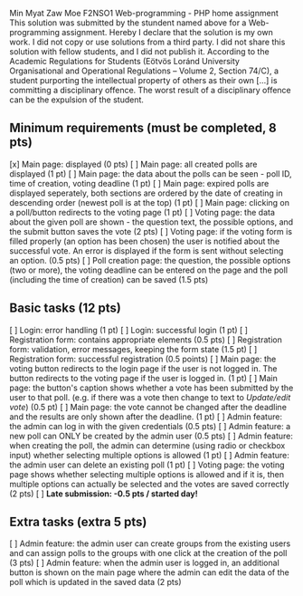 Min Myat Zaw Moe
F2NSO1
Web-programming - PHP home assignment
This solution was submitted by the stundent named above for a Web-programming assignment.
Hereby I declare that the solution is my own work. I did not copy or use solutions from a third party. I did not share this solution with fellow students, and I did not publish it. 
According to the Academic Regulations for Students (Eötvös Loránd University Organisational and Operational Regulations – Volume 2, Section 74/C), a student purporting the intellectual property of others as their own [...] is committing a disciplinary offence.
The worst result of a disciplinary offence can be the expulsion of the student.

## Minimum requirements (must be completed, 8 pts)

[x] Main page: displayed (0 pts)
[ ] Main page: all created polls are displayed (1 pt)
[ ] Main page: the data about the polls can be seen - poll ID, time of creation, voting deadline (1 pt)
[ ] Main page: expired polls are displayed seperately, both sections are ordered by the date of creating in descending order (newest poll is at the top) (1 pt)
[ ] Main page: clicking on a poll/button redirects to the voting page (1 pt)
[ ] Voting page: the data about the given poll are shown - the question text, the possible options, and the submit button saves the vote (2 pts)
[ ] Voting page: if the voting form is filled properly (an option has been chosen) the user is notified about the successful vote. An error is displayed if the form is sent without selecting an option. (0.5 pts)
[ ] Poll creation page: the question, the possible options (two or more), the voting deadline can be entered on the page and the poll (including the time of creation) can be saved (1.5 pts)

## Basic tasks (12 pts)

[ ] Login: error handling (1 pt)
[ ] Login: successful login (1 pt)
[ ] Registration form: contains appropriate elements (0.5 pts)
[ ] Registration form: validation, error messages, keeping the form state (1.5 pt)
[ ] Registration form: successful registration (0.5 points)
[ ] Main page: the voting button redirects to the login page if the user is not logged in. The button redirects to the voting page if the user is logged in. (1 pt)
[ ] Main page: the button's caption shows whether a vote has been submitted by the user to that poll. (e.g. if there was a vote then change to text to *Update/edit vote*) (0.5 pt)
[ ] Main page: the vote cannot be changed after the deadline and the results are only shown after the deadline. (1 pt)
[ ] Admin feature: the admin can log in with the given credentials (0.5 pts)
[ ] Admin feature: a new poll can ONLY be created by the admin user (0.5 pts)
[ ] Admin feature: when creating the poll, the admin can determine (using radio or checkbox input) whether selecting multiple options is allowed (1 pt)
[ ] Admin feature: the admin user can delete an existing poll (1 pt)
[ ] Voting page: the voting page shows whether selecting multiple options is allowed and if it is, then multiple options can actually be selected and the votes are saved correctly (2 pts)
[ ] **Late submission: -0.5 pts / started day!**

## Extra tasks (extra 5 pts)

[ ] Admin feature: the admin user can create groups from the existing users and can assign polls to the groups with one click at the creation of the poll (3 pts)
[ ] Admin feature: when the admin user is logged in, an additional button is shown on the main page where the admin can edit the data of the poll which is updated in the saved data (2 pts)